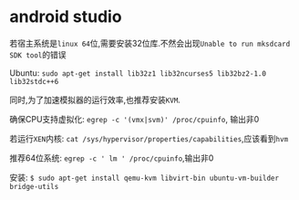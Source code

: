 # android studio

若宿主系统是`linux 64`位,需要安装32位库.不然会出现`Unable to run mksdcard SDK tool`的错误

Ubuntu: `sudo apt-get install lib32z1 lib32ncurses5 lib32bz2-1.0 lib32stdc++6`

同时,为了加速模拟器的运行效率,也推荐安装`KVM`.

确保CPU支持虚拟化: `egrep -c '(vmx|svm)' /proc/cpuinfo`, 输出非0

若运行`XEN`内核: `cat /sys/hypervisor/properties/capabilities`,应该看到`hvm`

推荐64位系统: `egrep -c ' lm ' /proc/cpuinfo`,输出非0

安装: `$ sudo apt-get install qemu-kvm libvirt-bin ubuntu-vm-builder bridge-utils`
